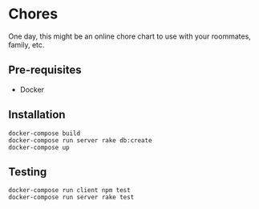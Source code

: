 # Chores

One day, this might be an online chore chart to use with your roommates, family, etc.

## Pre-requisites

* Docker

## Installation

```
docker-compose build
docker-compose run server rake db:create
docker-compose up
```

## Testing

```
docker-compose run client npm test
docker-compose run server rake test
```
